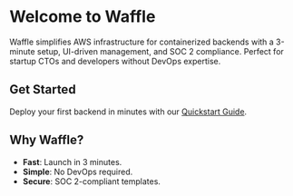# Welcome to Waffle

Waffle simplifies AWS infrastructure for containerized backends with a 3-minute setup, UI-driven management, and SOC 2 compliance. Perfect for startup CTOs and developers without DevOps expertise.

## Get Started
Deploy your first backend in minutes with our [Quickstart Guide](quickstart.md).

## Why Waffle?
- **Fast**: Launch in 3 minutes.
- **Simple**: No DevOps required.
- **Secure**: SOC 2-compliant templates.
